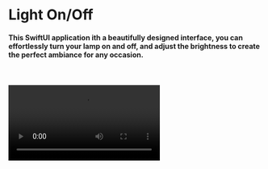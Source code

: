 <h1 align="left">Light On/Off</h1>
<h4 align="left">This SwiftUI application ith a beautifully designed interface, you can effortlessly turn your lamp on and off, and adjust the brightness to create the perfect ambiance for any occasion.</h4>
<br>
<br>
<video src="https://github.com/user-attachments/assets/5f71c4fc-3317-4c61-8fc6-1b1582135647" autoplay  width="full">
<br>
<h3>Technologies Used</h3>
<ul>
  <li>Swift</li>
  <li>SwiftUI</li>
  <li>MVVM Architecture</li>
</ul>


<h4>Customize your lighting with ease and transform the mood of your room in seconds! Enjoy the perfect blend of functionality and stunning design.</h4>
